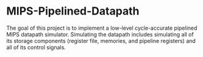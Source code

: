 # MIPS-Pipelined-Datapath
The goal of this project is to implement a low-level cycle-accurate pipelined MIPS datapath simulator. Simulating the datapath includes simulating all of its storage components (register file, memories, and pipeline registers) and all of its control signals.
